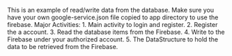 This is an example of read/write data from the database.
Make sure you have your own google-service.json file copied to app directory to use the firebase.
Major Activities:
    1. Main activity to login and register.
    2. Register the a account.
    3. Read the database items from the Firebase.
    4. Write to the Firebase under your authorized account.
    5. The DataStructure to hold the data to be retrieved from the Firebase.